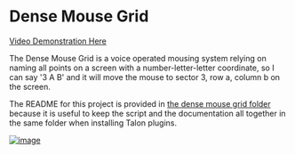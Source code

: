 # Dense Mouse Grid

[Video Demonstration Here](https://youtu.be/paWx7bF_IH8 )

The Dense Mouse Grid is a voice operated mousing system relying on naming all points on a screen with a number-letter-letter coordinate, so I can say '3 A B' and it will move the mouse to sector 3, row a, column b on the screen. 

The README for this project is provided in [the dense mouse grid folder](dense_mouse_grid/README.md) because it is useful to keep the script and the documentation all together in the same folder when installing Talon plugins. 

[![image](https://user-images.githubusercontent.com/1163925/130817064-179b7540-fdf6-4fa2-b262-79bb5cee0929.png)](dense_mouse_grid/README.md)
